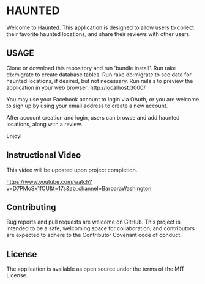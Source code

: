 # HAUNTED

Welcome to Haunted. This application is designed to allow users to collect their favorite haunted locations, and share their reviews with other users. 

## USAGE

Clone or download this repository and run 'bundle install'. 
Run rake db:migrate to create database tables.
Run rake db:migrate to see data for haunted locations, if desired, but not necessary.
Run rails s to preview the application in your web browser: http://localhost:3000/

You may use your Facebook account to login via OAuth, or you are welcome to sign up by using your email address to create a new account.

After account creation and login, users can browse and add haunted locations, along with a review.

Enjoy!

## Instructional Video

This video will be updated upon project completion. 

https://www.youtube.com/watch?v=D7PMoSx1fCU&t=17s&ab_channel=BarbaraWashington

## Contributing

Bug reports and pull requests are welcome on GitHub. This project is intended to be a safe, welcoming space for collaboration, and contributors are expected to adhere to the Contributor Covenant code of conduct.

## License

The application is available as open source under the terms of the MIT License.